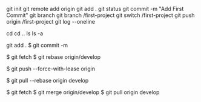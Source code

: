 git init
git remote add origin <link>
git add .
git status
git commit -m "Add First Commit"
git branch
git branch <your name>/first-project
git switch <your name>/first-project
git push origin <your name>/first-project
git log --oneline

cd <directory>
cd ..
ls
ls -a

git add .
$ git commit -m <commit msg>

$ git fetch
$ git rebase origin/develop

$ git push --force-with-lease origin <your branch>

$ git pull --rebase origin develop

$ git fetch
$ git merge origin/develop
$ git pull origin develop